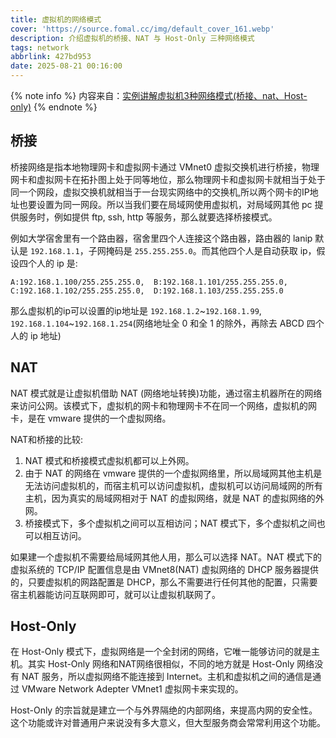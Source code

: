 ```yaml
---
title: 虚拟机的网络模式
cover: 'https://source.fomal.cc/img/default_cover_161.webp'
description: 介绍虚拟机的桥接、NAT 与 Host-Only 三种网络模式
tags: network
abbrlink: 427bd953
date: 2025-08-21 00:16:00
---
```


{% note info %}
内容来自：[实例讲解虚拟机3种网络模式(桥接、nat、Host-only)](https://www.cnblogs.com/ggjucheng/archive/2012/08/19/2646007.html)
{% endnote %}

## 桥接
桥接网络是指本地物理网卡和虚拟网卡通过 VMnet0 虚拟交换机进行桥接，物理网卡和虚拟网卡在拓扑图上处于同等地位，那么物理网卡和虚拟网卡就相当于处于同一个网段，虚拟交换机就相当于一台现实网络中的交换机,所以两个网卡的IP地址也要设置为同一网段。所以当我们要在局域网使用虚拟机，对局域网其他 pc 提供服务时，例如提供 ftp, ssh, http 等服务，那么就要选择桥接模式。

例如大学宿舍里有一个路由器，宿舍里四个人连接这个路由器，路由器的 lanip 默认是 `192.168.1.1`，子网掩码是 `255.255.255.0`。而其他四个人是自动获取 ip，假设四个人的 ip 是:
```
A:192.168.1.100/255.255.255.0,  B:192.168.1.101/255.255.255.0,  C:192.168.1.102/255.255.255.0,  D:192.168.1.103/255.255.255.0
```

那么虚拟机的ip可以设置的ip地址是 `192.168.1.2`~`192.168.1.99`, `192.168.1.104`~`192.168.1.254`(网络地址全 0 和全 1 的除外，再除去 ABCD 四个人的 ip 地址)


## NAT
NAT 模式就是让虚拟机借助 NAT (网络地址转换)功能，通过宿主机器所在的网络来访问公网。该模式下，虚拟机的网卡和物理网卡不在同一个网络，虚拟机的网卡，是在 vmware 提供的一个虚拟网络。

NAT和桥接的比较:
1. NAT 模式和桥接模式虚拟机都可以上外网。
2. 由于 NAT 的网络在 vmware 提供的一个虚拟网络里，所以局域网其他主机是无法访问虚拟机的，而宿主机可以访问虚拟机，虚拟机可以访问局域网的所有主机，因为真实的局域网相对于 NAT 的虚拟网络，就是 NAT 的虚拟网络的外网。
3. 桥接模式下，多个虚拟机之间可以互相访问；NAT 模式下，多个虚拟机之间也可以相互访问。

如果建一个虚拟机不需要给局域网其他人用，那么可以选择 NAT。NAT 模式下的虚拟系统的 TCP/IP 配置信息是由 VMnet8(NAT) 虚拟网络的 DHCP 服务器提供的，只要虚拟机的网路配置是 DHCP，那么不需要进行任何其他的配置，只需要宿主机器能访问互联网即可，就可以让虚拟机联网了。


## Host-Only
在 Host-Only 模式下，虚拟网络是一个全封闭的网络，它唯一能够访问的就是主机。其实 Host-Only 网络和NAT网络很相似，不同的地方就是 Host-Only 网络没有 NAT 服务，所以虚拟网络不能连接到 Internet。主机和虚拟机之间的通信是通过 VMware Network Adepter VMnet1 虚拟网卡来实现的。

Host-Only 的宗旨就是建立一个与外界隔绝的内部网络，来提高内网的安全性。这个功能或许对普通用户来说没有多大意义，但大型服务商会常常利用这个功能。